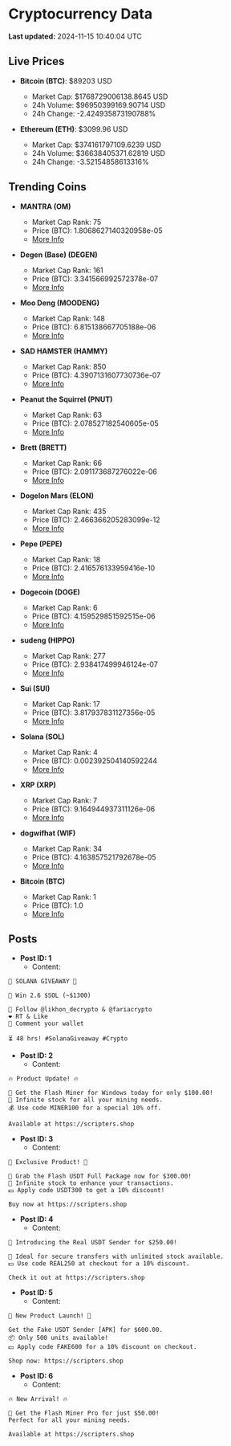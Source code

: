 # Cryptocurrency Data

**Last updated:** 2024-11-15 10:40:04 UTC

## Live Prices
- **Bitcoin (BTC)**: $89203 USD
  - Market Cap: $1768729006138.8645 USD
  - 24h Volume: $96950399169.90714 USD
  - 24h Change: -2.424935873190788%

- **Ethereum (ETH)**: $3099.96 USD
  - Market Cap: $374161797109.6239 USD
  - 24h Volume: $36638405371.62819 USD
  - 24h Change: -3.52154858613316%

## Trending Coins
- **MANTRA (OM)**
  - Market Cap Rank: 75
  - Price (BTC): 1.8068627140320958e-05
  - [More Info](https://www.coingecko.com/en/coins/mantra)

- **Degen (Base) (DEGEN)**
  - Market Cap Rank: 161
  - Price (BTC): 3.341566992572378e-07
  - [More Info](https://www.coingecko.com/en/coins/degen-base)

- **Moo Deng (MOODENG)**
  - Market Cap Rank: 148
  - Price (BTC): 6.815138667705188e-06
  - [More Info](https://www.coingecko.com/en/coins/moo-deng)

- **SAD HAMSTER (HAMMY)**
  - Market Cap Rank: 850
  - Price (BTC): 4.3907131607730736e-07
  - [More Info](https://www.coingecko.com/en/coins/sad-hamster)

- **Peanut the Squirrel (PNUT)**
  - Market Cap Rank: 63
  - Price (BTC): 2.078527182540605e-05
  - [More Info](https://www.coingecko.com/en/coins/peanut-the-squirrel)

- **Brett (BRETT)**
  - Market Cap Rank: 66
  - Price (BTC): 2.091173687276022e-06
  - [More Info](https://www.coingecko.com/en/coins/brett-2)

- **Dogelon Mars (ELON)**
  - Market Cap Rank: 435
  - Price (BTC): 2.466366205283099e-12
  - [More Info](https://www.coingecko.com/en/coins/dogelon-mars)

- **Pepe (PEPE)**
  - Market Cap Rank: 18
  - Price (BTC): 2.416576133959416e-10
  - [More Info](https://www.coingecko.com/en/coins/pepe)

- **Dogecoin (DOGE)**
  - Market Cap Rank: 6
  - Price (BTC): 4.159529851592515e-06
  - [More Info](https://www.coingecko.com/en/coins/dogecoin)

- **sudeng (HIPPO)**
  - Market Cap Rank: 277
  - Price (BTC): 2.938417499946124e-07
  - [More Info](https://www.coingecko.com/en/coins/sudeng)

- **Sui (SUI)**
  - Market Cap Rank: 17
  - Price (BTC): 3.817937831127356e-05
  - [More Info](https://www.coingecko.com/en/coins/sui)

- **Solana (SOL)**
  - Market Cap Rank: 4
  - Price (BTC): 0.002392504140592244
  - [More Info](https://www.coingecko.com/en/coins/solana)

- **XRP (XRP)**
  - Market Cap Rank: 7
  - Price (BTC): 9.164944937311126e-06
  - [More Info](https://www.coingecko.com/en/coins/xrp)

- **dogwifhat (WIF)**
  - Market Cap Rank: 34
  - Price (BTC): 4.163857521792678e-05
  - [More Info](https://www.coingecko.com/en/coins/dogwifhat)

- **Bitcoin (BTC)**
  - Market Cap Rank: 1
  - Price (BTC): 1.0
  - [More Info](https://www.coingecko.com/en/coins/bitcoin)

## Posts
- **Post ID: 1**
  - Content:
```
🚀 SOLANA GIVEAWAY 🚀

🎁 Win 2.6 $SOL (~$1300)

🤝 Follow @likhon_decrypto & @fariacrypto
❤️ RT & Like
💬 Comment your wallet

⏳ 48 hrs! #SolanaGiveaway #Crypto
```

- **Post ID: 2**
  - Content:
```
🔥 Product Update! 🔥

🚀 Get the Flash Miner for Windows today for only $100.00!
🔋 Infinite stock for all your mining needs.
💰 Use code MINER100 for a special 10% off.

Available at https://scripters.shop
```

- **Post ID: 3**
  - Content:
```
🎁 Exclusive Product! 🎁

💸 Grab the Flash USDT Full Package now for $300.00!
🎉 Infinite stock to enhance your transactions.
💵 Apply code USDT300 to get a 10% discount!

Buy now at https://scripters.shop
```

- **Post ID: 4**
  - Content:
```
💎 Introducing the Real USDT Sender for $250.00!

💼 Ideal for secure transfers with unlimited stock available.
💵 Use code REAL250 at checkout for a 10% discount.

Check it out at https://scripters.shop
```

- **Post ID: 5**
  - Content:
```
🚀 New Product Launch! 🚀

Get the Fake USDT Sender [APK] for $600.00.
📦 Only 500 units available!
💵 Apply code FAKE600 for a 10% discount on checkout.

Shop now: https://scripters.shop
```

- **Post ID: 6**
  - Content:
```
🔥 New Arrival! 🔥

💸 Get the Flash Miner Pro for just $50.00!
Perfect for all your mining needs.

Available at https://scripters.shop
```

